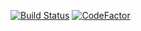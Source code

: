[![Build Status](https://www.travis-ci.com/sumny/sonic.svg?token=aR8zGhmfNRJh5mrMLsKN&branch=master)](https://www.travis-ci.com/sumny/sonic)
[![CodeFactor](https://www.codefactor.io/repository/github/sumny/sonic/badge)](https://www.codefactor.io/repository/github/sumny/sonic)

